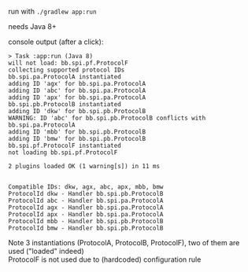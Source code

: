 run with `./gradlew app:run`

needs Java 8+

console output (after a click):
```
> Task :app:run (Java 8)
will not load: bb.spi.pf.ProtocolF
collecting supported protocol IDs
bb.spi.pa.ProtocolA instantiated
adding ID 'agx' for bb.spi.pa.ProtocolA
adding ID 'abc' for bb.spi.pa.ProtocolA
adding ID 'apx' for bb.spi.pa.ProtocolA
bb.spi.pb.ProtocolB instantiated
adding ID 'dkw' for bb.spi.pb.ProtocolB
WARNING: ID 'abc' for bb.spi.pb.ProtocolB conflicts with bb.spi.pa.ProtocolA
adding ID 'mbb' for bb.spi.pb.ProtocolB
adding ID 'bmw' for bb.spi.pb.ProtocolB
bb.spi.pf.ProtocolF instantiated
not loading bb.spi.pf.ProtocolF

2 plugins loaded OK (1 warning[s]) in 11 ms


Compatible IDs: dkw, agx, abc, apx, mbb, bmw
ProtocolId dkw - Handler bb.spi.pb.ProtocolB
ProtocolId abc - Handler bb.spi.pa.ProtocolA
ProtocolId agx - Handler bb.spi.pa.ProtocolA
ProtocolId apx - Handler bb.spi.pa.ProtocolA
ProtocolId mbb - Handler bb.spi.pb.ProtocolB
ProtocolId bmw - Handler bb.spi.pb.ProtocolB
```
Note 3 instantiations (ProtocolA, ProtocolB, ProtocolF), two of them are used ("loaded" indeed)  
ProtocolF is not used due to (hardcoded) configuration rule
